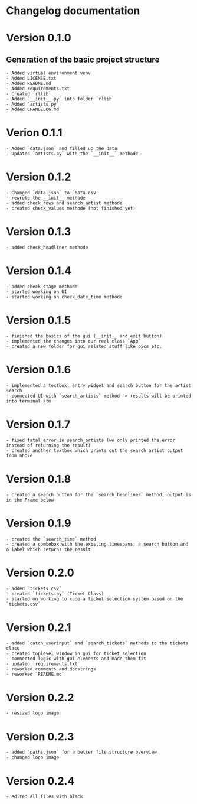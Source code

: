 # Changelog documentation

# Version 0.1.0
## Generation of the basic project structure 
    - Added virtual environment venv
    - Added LICENSE.txt
    - Added README.md
    - Added requirements.txt
    - Created `rllib`
    - Added `__init__.py` into folder `rllib`
    - Added `artists.py`
    - Added CHANGELOG.md

# Verion 0.1.1
    - Added `data.json` and filled up the data
    - Updated `artists.py` with the `__init__` methode
    
# Version 0.1.2
    - Changed `data.json` to `data.csv`
    - rewrote the __init__ methode
    - added check_rows and search_artist methode
    - created check_values methode (not finished yet)
    
# Version 0.1.3
    - added check_headliner methode

# Version 0.1.4
    - added check_stage methode
    - started working on UI
    - started working on check_date_time methode

# Version 0.1.5
    - finished the basics of the gui (__init__ and exit button)
    - implemented the changes into our real class `App`
    - created a new folder for gui related stuff like pics etc. 

# Version 0.1.6
    - implemented a textbox, entry widget and search button for the artist search
    - connected UI with `search_artists` method -> results will be printed into terminal atm

# Version 0.1.7
    - fixed fatal error in search_artists (we only printed the error instead of returning the result)
    - created another textbox which prints out the search artist output from above

# Version 0.1.8
    - created a search button for the `search_headliner` method, output is in the Frame below

# Version 0.1.9
    - created the `search_time` method
    - created a combobox with the existing timespans, a search button and a label which returns the result

# Version 0.2.0
    - added `tickets.csv`
    - created `tickets.py` (Ticket Class)
    - started on working to code a ticket selection system based on the `tickets.csv`

# Version 0.2.1
    - added `catch_userinput` and `search_tickets` methods to the tickets class
    - created toplevel window in gui for ticket selection
    - connected logic with gui elements and made them fit
    - updated `requirements.txt`
    - reworked comments and docstrings
    - reworked `README.md`
    
# Version 0.2.2
    - resized logo image

# Version 0.2.3
    - added `paths.json` for a better file structure overview
    - changed logo image

# Version 0.2.4
    - edited all files with black

 

    
